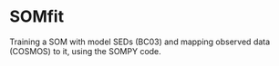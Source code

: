 # SOMfit

Training a SOM with model SEDs (BC03) and mapping observed data (COSMOS) to it, using the SOMPY code.
